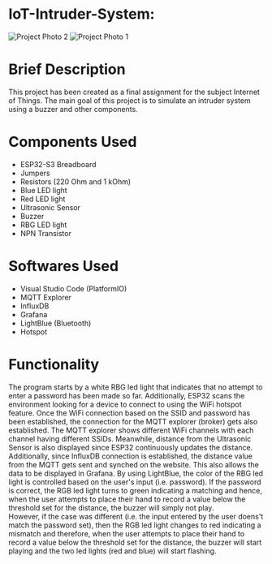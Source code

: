 # IoT-Intruder-System:

![Project Photo 2](https://github.com/user-attachments/assets/74cf6a1d-44e8-46dc-8db7-544cb9516859)
![Project Photo 1](https://github.com/user-attachments/assets/33864212-43f0-4885-a98e-9742ce45dc19)


# Brief Description

This project has been created as a final assignment for the subject Internet of Things. The main goal of this project is to simulate an intruder system using a buzzer and other components.

# Components Used

- ESP32-S3 Breadboard
- Jumpers
- Resistors (220 Ohm and 1 kOhm)
- Blue LED light
- Red LED light
- Ultrasonic Sensor
- Buzzer
- RBG LED light
- NPN Transistor

# Softwares Used

- Visual Studio Code (PlatformIO)
- MQTT Explorer
- InfluxDB
- Grafana
- LightBlue (Bluetooth)
- Hotspot

# Functionality

The program starts by a white RBG led light that indicates that no attempt to enter a password has been made so far. Additionally, ESP32 scans the environment looking for a device to connect to using the WiFi hotspot feature. Once the WiFi connection based on the SSID and password has been established, the connection for the MQTT explorer (broker) gets also established. The MQTT explorer shows different WiFi channels with each channel having different SSIDs. Meanwhile, distance from the Ultrasonic Sensor is also displayed since ESP32 continuously updates the distance. <br>
Additionally, since InfluxDB connection is established, the distance value from the MQTT gets sent and synched on the website. This also allows the data to be displayed in Grafana. 
By using LightBlue, the color of the RBG led light is controlled based on the user's input (i.e. password). If the password is correct, the RGB led light turns to green indicating a matching and hence, when the user attempts to place their hand to record a value below the threshold set for the distance, the buzzer will simply not play. <br>
However, if the case was different (i.e. the input entered by the user doens't match the password set), then the RGB led light changes to red indicating a mismatch and therefore, when the user attempts to place their hand to record a value below the threshold set for the distance, the buzzer will start playing and the two led lights (red and blue) will start flashing.
